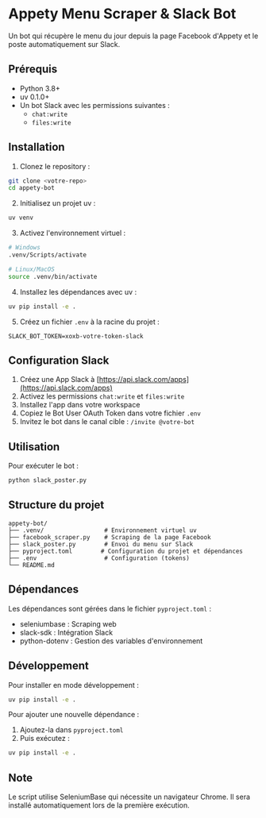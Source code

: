 # Appety Menu Scraper & Slack Bot

Un bot qui récupère le menu du jour depuis la page Facebook d'Appety et le poste automatiquement sur Slack.

## Prérequis

- Python 3.8+
- uv 0.1.0+
- Un bot Slack avec les permissions suivantes :
  - `chat:write`
  - `files:write`

## Installation

1. Clonez le repository :
```bash
git clone <votre-repo>
cd appety-bot
```

2. Initialisez un projet uv :
```bash
uv venv
```

3. Activez l'environnement virtuel :
```bash
# Windows
.venv/Scripts/activate

# Linux/MacOS
source .venv/bin/activate
```

4. Installez les dépendances avec uv :
```bash
uv pip install -e .
```

5. Créez un fichier `.env` à la racine du projet :
```env
SLACK_BOT_TOKEN=xoxb-votre-token-slack
```

## Configuration Slack

1. Créez une App Slack à [https://api.slack.com/apps](https://api.slack.com/apps)
2. Activez les permissions `chat:write` et `files:write`
3. Installez l'app dans votre workspace
4. Copiez le Bot User OAuth Token dans votre fichier `.env`
5. Invitez le bot dans le canal cible : `/invite @votre-bot`

## Utilisation

Pour exécuter le bot :
```bash
python slack_poster.py
```

## Structure du projet

```
appety-bot/
├── .venv/                 # Environnement virtuel uv
├── facebook_scraper.py    # Scraping de la page Facebook
├── slack_poster.py        # Envoi du menu sur Slack
├── pyproject.toml        # Configuration du projet et dépendances
├── .env                   # Configuration (tokens)
└── README.md
```

## Dépendances

Les dépendances sont gérées dans le fichier `pyproject.toml` :
- seleniumbase : Scraping web
- slack-sdk : Intégration Slack
- python-dotenv : Gestion des variables d'environnement

## Développement

Pour installer en mode développement :
```bash
uv pip install -e .
```

Pour ajouter une nouvelle dépendance :
1. Ajoutez-la dans `pyproject.toml`
2. Puis exécutez :
```bash
uv pip install -e .
```

## Note

Le script utilise SeleniumBase qui nécessite un navigateur Chrome. Il sera installé automatiquement lors de la première exécution.